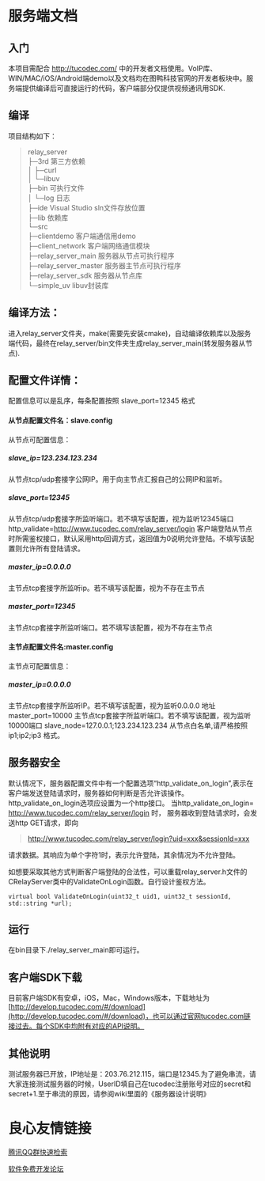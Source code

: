 # 服务端文档
## 入门 ﻿﻿
本项目需配合 http://tucodec.com/ 中的开发者文档使用。VoIP库、WIN/MAC/iOS/Android端demo以及文档均在图鸭科技官网的开发者板块中。服务端提供编译后可直接运行的代码，客户端部分仅提供视频通讯用SDK.

## 编译

项目结构如下：
>relay_server  
├─3rd				第三方依赖  
│  ├─curl  
│  └─libuv  
├─bin				可执行文件  
│  └─log			日志  
├─ide				Visual Studio sln文件存放位置  
├─lib				依赖库  
└─src  
    ├─clientdemo		客户端通信用demo  
    ├─client_network		客户端网络通信模块  
    ├─relay_server_main	服务器从节点可执行程序  
    ├─relay_server_master	服务器主节点可执行程序  
    ├─relay_server_sdk	服务器从节点库  
    └─simple_uv		libuv封装库  

## 编译方法：  
进入relay_server文件夹，make(需要先安装cmake)，自动编译依赖库以及服务端代码，最终在relay_server/bin文件夹生成relay_server_main(转发服务器从节点).

## 配置文件详情：
配置信息可以是乱序，每条配置按照 slave_port=12345 格式

#### 从节点配置文件名：slave.config

从节点可配置信息：

##### slave_ip=123.234.123.234

从节点tcp/udp套接字公网IP。用于向主节点汇报自己的公网IP和监听。
##### slave_port=12345

从节点tcp/udp套接字所监听端口。若不填写该配置，视为监听12345端口
http_validate=http://www.tucodec.com/relay_server/login
客户端登陆从节点时所需鉴权接口，默认采用http回调方式，返回值为0说明允许登陆。不填写该配置则允许所有登陆请求。
##### master_ip=0.0.0.0

主节点tcp套接字所监听ip。若不填写该配置，视为不存在主节点
##### master_port=12345
主节点tcp套接字所监听端口。若不填写该配置，视为不存在主节点

#### 主节点配置文件名:master.config

主节点可配置信息：

##### master_ip=0.0.0.0

主节点tcp套接字所监听IP。若不填写该配置，视为监听0.0.0.0 地址
master_port=10000
主节点tcp套接字所监听端口。若不填写该配置，视为监听10000端口
slave_node=127.0.0.1;123.234.123.234
从节点白名单,请严格按照 ip1;ip2;ip3 格式。

## 服务器安全

默认情况下，服务器配置文件中有一个配置选项“http_validate_on_login”,表示在客户端发送登陆请求时，服务器如何判断是否允许该操作。
http_validate_on_login选项应设置为一个http接口。
当http_validate_on_login= http://www.tucodec.com/relay_server/login 时，
服务器收到登陆请求时，会发送http GET请求，即向

>http://www.tucodec.com/relay_server/login?uid=xxx&sessionId=xxx

请求数据。其响应为单个字符1时，表示允许登陆，其余情况为不允许登陆。

如想要采取其他方式判断客户端登陆的合法性，可以重载relay_server.h文件的 CRelayServer类中的ValidateOnLogin函数。自行设计鉴权方法。

```
virtual bool ValidateOnLogin(uint32_t uid1, uint32_t sessionId, std::string *url);
```

## 运行
在bin目录下./relay_server_main即可运行。

## 客户端SDK下载
目前客户端SDK有安卓，iOS，Mac，Windows版本，下载地址为[http://develop.tucodec.com/#/download](http://develop.tucodec.com/#/download)，也可以通过官网tucodec.com链接过去。每个SDK中均附有对应的API说明。

## 其他说明
测试服务器已开放，IP地址是：203.76.212.115，端口是12345.为了避免串流，请大家连接测试服务器的时候，UserID填自己在tucodec注册账号对应的secret和secret+1.至于串流的原因，请参阅wiki里面的《服务器设计说明》

 # 良心友情链接

[腾讯QQ群快速检索](http://u.720life.cn/s/8cf73f7c)

[软件免费开发论坛](http://u.720life.cn/s/bbb01dc0)